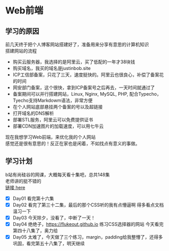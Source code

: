 # Web前端
## 学习的原因
前几天终于把个人博客网站搭建好了，准备用来分享有意思的计算机知识  
搭建网站的流程  

* 购买云服务器，我选择的是阿里云，买了低配的一年才38块钱
* 购买域名，我买的域名是justinbob.site
* ICP工信部备案，只花了三天，速度挺快的。阿里云也很良心，补偿了备案花的时间
* 网安部门备案，这个很快，拿到ICP备案号之后再去，一天时间就通过了
* 备案期间可以并行搭建网站，Linux, Nginx, MySQL, PHP, 配合Typecho，Tyecho支持Markdowm语法，非常方便
* 在个人网站底部悬挂两个备案的号以及超链接
* 打开域名的DNS解析
* 部署STL服务，阿里云可以免费提供证书
* 部署CDN加速图片的加载速度，可以用七牛云

现在我想学习Web前端，来优化我的个人网站  
感觉还是很有意思的！反正在家也是闲着，不如找点有意义的事做。

## 学习计划
b站有尚硅谷的网课，大概每天看十集吧，总共148集  
老师讲的挺不错的  
[链接 here](https://www.bilibili.com/video/BV1XJ411X7Ud?spm_id_from=333.1007.top_right_bar_window_default_collection.content.click)

* [x] Day01 看完第十六集
* [x] Day02 看完了第三十二集，最后的那个CSS听的我有点懵逼啊 得多看点文档温习一下
* [x] Day03 今天除夕，没看了，中断了一天！
* [x] Day04 绝绝子，<https://flukeout.github.io> 练习CSS选择器的网站 今天看完第四十八集了，奥力给
* [x] Day05 太难了，今天做了三个练习，margin，padding给我整懵了，还得多巩固，看完第五十八集了，明天继续